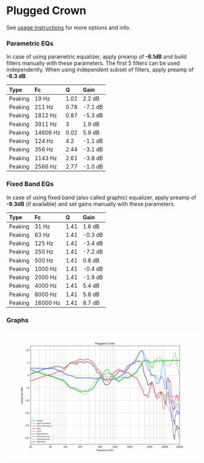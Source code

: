 # Plugged Crown
See [usage instructions](https://github.com/jaakkopasanen/AutoEq#usage) for more options and info.

### Parametric EQs
In case of using parametric equalizer, apply preamp of **-6.1dB** and build filters manually
with these parameters. The first 5 filters can be used independently.
When using independent subset of filters, apply preamp of **-6.3 dB**.

| Type    | Fc       |    Q | Gain    |
|:--------|:---------|:-----|:--------|
| Peaking | 19 Hz    | 1.01 | 2.2 dB  |
| Peaking | 211 Hz   | 0.78 | -7.1 dB |
| Peaking | 1812 Hz  | 0.87 | -5.3 dB |
| Peaking | 3911 Hz  | 3    | 1.9 dB  |
| Peaking | 14606 Hz | 0.02 | 5.9 dB  |
| Peaking | 124 Hz   | 4.2  | -1.1 dB |
| Peaking | 356 Hz   | 2.44 | -3.1 dB |
| Peaking | 1143 Hz  | 2.61 | -3.8 dB |
| Peaking | 2566 Hz  | 2.77 | -1.0 dB |

### Fixed Band EQs
In case of using fixed band (also called graphic) equalizer, apply preamp of **-9.3dB**
(if available) and set gains manually with these parameters.

| Type    | Fc       |    Q | Gain    |
|:--------|:---------|:-----|:--------|
| Peaking | 31 Hz    | 1.41 | 1.6 dB  |
| Peaking | 63 Hz    | 1.41 | -0.3 dB |
| Peaking | 125 Hz   | 1.41 | -3.4 dB |
| Peaking | 250 Hz   | 1.41 | -7.2 dB |
| Peaking | 500 Hz   | 1.41 | 0.8 dB  |
| Peaking | 1000 Hz  | 1.41 | -0.4 dB |
| Peaking | 2000 Hz  | 1.41 | -1.9 dB |
| Peaking | 4000 Hz  | 1.41 | 5.4 dB  |
| Peaking | 8000 Hz  | 1.41 | 5.8 dB  |
| Peaking | 16000 Hz | 1.41 | 8.7 dB  |

### Graphs
![](./Plugged%20Crown.png)